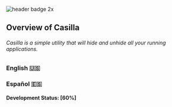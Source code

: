 <!--![header 2x](https://user-images.githubusercontent.com/19171147/31974535-4129202e-b8fa-11e7-8f0e-d81e624e013a.png) -->


![header badge 2x](https://user-images.githubusercontent.com/19171147/31975852-0507d70e-b902-11e7-8099-24dc305e9329.png)

## Overview of Casilla
###### Casilla is a simple utility that will hide and unhide all your running applications.

### English 🇺🇸 

### Español 🇪🇸


#### Development Status: [60%]
